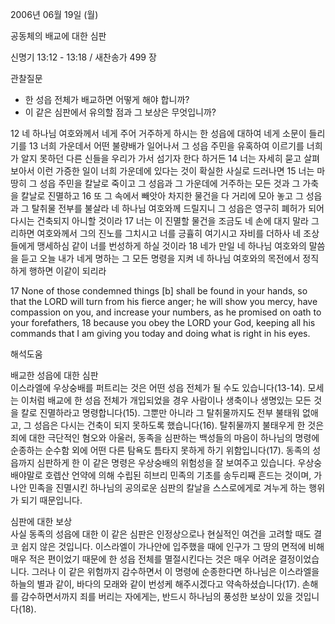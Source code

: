 2006년 06월 19일 (월)

공동체의 배교에 대한 심판



신명기 13:12 - 13:18 / 새찬송가 499 장


관찰질문
- 한 성읍 전체가 배교하면 어떻게 해야 합니까?
- 이 같은 심판에서 유의할 점과 그 보상은 무엇입니까?

12 네 하나님 여호와께서 네게 주어 거주하게 하시는 한 성읍에 대하여 네게 소문이 들리기를 13 너희 가운데서 어떤 불량배가 일어나서 그 성읍 주민을 유혹하여 이르기를 너희가 알지 못하던 다른 신들을 우리가 가서 섬기자 한다 하거든 14 너는 자세히 묻고 살펴 보아서 이런 가증한 일이 너희 가운데에 있다는 것이 확실한 사실로 드러나면 15 너는 마땅히 그 성읍 주민을 칼날로 죽이고 그 성읍과 그 가운데에 거주하는 모든 것과 그 가축을 칼날로 진멸하고 16 또 그 속에서 빼앗아 차지한 물건을 다 거리에 모아 놓고 그 성읍과 그 탈취물 전부를 불살라 네 하나님 여호와께 드릴지니 그 성읍은 영구히 폐허가 되어 다시는 건축되지 아니할 것이라 17 너는 이 진멸할 물건을 조금도 네 손에 대지 말라 그리하면 여호와께서 그의 진노를 그치시고 너를 긍휼히 여기시고 자비를 더하사 네 조상들에게 맹세하심 같이 너를 번성하게 하실 것이라 18 네가 만일 네 하나님 여호와의 말씀을 듣고 오늘 내가 네게 명하는 그 모든 명령을 지켜 네 하나님 여호와의 목전에서 정직하게 행하면 이같이 되리라

17  None of those condemned things [b] shall be found in your hands, so that the LORD will turn from his fierce anger; he will show you mercy, have compassion on you, and increase your numbers, as he promised on oath to your forefathers, 18  because you obey the LORD your God, keeping all his commands that I am giving you today and doing what is right in his eyes.

해석도움





배교한 성읍에 대한 심판  
이스라엘에 우상숭배를 퍼트리는 것은 어떤 성읍 전체가 될 수도 있습니다(13-14). 모세는 이처럼 배교에 한 성읍 전체가 개입되었을 경우 사람이나 생축이나 생명있는 모든 것을 칼로 진멸하라고 명령합니다(15). 그뿐만 아니라 그 탈취물까지도 전부 불태워 없애고, 그 성읍은 다시는 건축이 되지 못하도록 했습니다(16). 탈취물까지 불태우게 한 것은 죄에 대한 극단적인 혐오와 아울러, 동족을 심판하는 백성들의 마음이 하나님의 명령에 순종하는 순수함 외에 어떤 다른 탐욕도 틈타지 못하게 하기 위함입니다(17). 동족의 성읍까지 심판하게 한 이 같은 명령은 우상숭배의 위험성을 잘 보여주고 있습니다. 우상숭배야말로 호렙산 언약에 의해 수립된 히브리 민족의 기초를 송두리째 흔드는 것이며, 가나안 민족을 진멸시킨 하나님의 공의로운 심판의 칼날을 스스로에게로 겨누게 하는 행위가 되기 때문입니다. 

심판에 대한 보상  
사실 동족의 성읍에 대한 이 같은 심판은 인정상으로나 현실적인 여건을 고려할 때도 결코 쉽지 않은 것입니다. 이스라엘이 가나안에 입주했을 때에 인구가 그 땅의 면적에 비해 매우 적은 편이었기 때문에 한 성읍 전체를 멸절시킨다는 것은 매우 어려운 결정이었습니다. 그러나 이 같은 위험까지 감수하면서 이 명령에 순종한다면 하나님은 이스라엘을 하늘의 별과 같이, 바다의 모래와 같이 번성케 해주시겠다고 약속하셨습니다(17). 손해를 감수하면서까지 죄를 버리는 자에게는, 반드시 하나님의 풍성한 보상이 있을 것입니다(18).